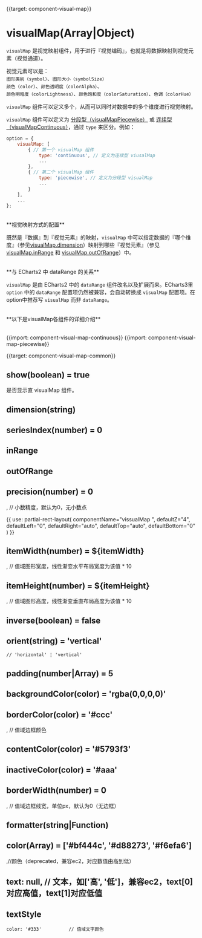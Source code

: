 
{{target: component-visual-map}}

# visualMap(Array|Object)

`visualMap` 是视觉映射组件，用于进行『视觉编码』，也就是将数据映射到视觉元素（视觉通道）。

视觉元素可以是：<br>
`图形类别（symbol）`、`图形大小（symbolSize）`<br>
`颜色（color）`、`颜色透明度（colorAlpha）`、<br>
`颜色明暗度（colorLightness）`、`颜色饱和度（colorSaturation）`、`色调（colorHue）`

`visualMap` 组件可以定义多个，从而可以同时对数据中的多个维度进行视觉映射。

`visualMap` 组件可以定义为 [分段型（visualMapPiecewise）](~visualMap-piecewise) 或 [连续型（visualMapContinuous）](~visualMap-continuous)，通过 `type` 来区分。例如：

```javascript
option = {
    visualMap: [
        { // 第一个 visualMap 组件
            type: 'continuous', // 定义为连续型 viusalMap
            ...
        },
        { // 第二个 visualMap 组件
            type: 'piecewise', // 定义为分段型 visualMap
            ...
        }
    ],
    ...
};
```

<br>
**视觉映射方式的配置**

既然是『数据』到『视觉元素』的映射，`visualMap` 中可以指定数据的『哪个维度』（参见[visualMap.dimension](~visualMap.dimension)）映射到哪些『视觉元素』（参见[visualMap.inRange](~visualMap.inRange) 和 [visualMap.outOfRange](~visualMap.outOfRange)）中。


<br>
**与 ECharts2 中 dataRange 的关系**

`visualMap` 是由 ECharts2 中的 `dataRange` 组件改名以及扩展而来。ECharts3里 `option` 中的 `dataRange` 配置项仍然被兼容，会自动转换成 `visualMap` 配置项。在option中推荐写 `visualMap` 而非 `dataRange`。

<br>
**以下是visualMap各组件的详细介绍**

<br>
<br>

{{import: component-visual-map-continuous}}
{{import: component-visual-map-piecewise}}


{{target: component-visual-map-common}}

## show(boolean) = true

是否显示直 visualMap 组件。

## dimension(string)

## seriesIndex(number) = 0

## inRange

## outOfRange

## precision(number) = 0

,              // 小数精度，默认为0，无小数点

{{ use: partial-rect-layout(
    componentName="vissualMap ",
    defaultZ="4",
    defaultLeft="0",
    defaultRight="auto",
    defaultTop="auto",
    defaultBottom="0"
) }}

## itemWidth(number) = ${itemWidth}

,             // 值域图形宽度，线性渐变水平布局宽度为该值 * 10

## itemHeight(number) = ${itemHeight}

,            // 值域图形高度，线性渐变垂直布局高度为该值 * 10


## inverse(boolean) = false

## orient(string) = 'vertical'

    // 'horizontal' ¦ 'vertical'

## padding(number|Array) = 5

## backgroundColor(color) = 'rgba(0,0,0,0)'

## borderColor(color) = '#ccc'

,       // 值域边框颜色

## contentColor(color) = '#5793f3'

## inactiveColor(color) = '#aaa'

## borderWidth(number) = 0

,            // 值域边框线宽，单位px，默认为0（无边框）


## formatter(string|Function)

## color(Array) = ['#bf444c', '#d88273', '#f6efa6']

,//颜色（deprecated，兼容ec2，对应数值由高到低）

## text: null,                // 文本，如['高', '低']，兼容ec2，text[0]对应高值，text[1]对应低值


## textStyle

    color: '#333'          // 值域文字颜色

